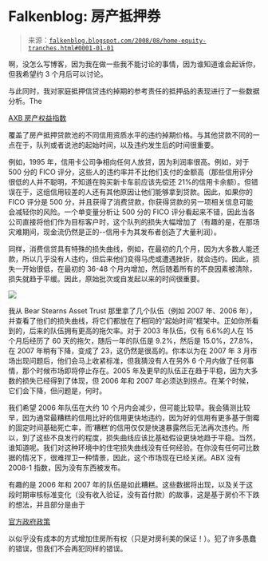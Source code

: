 <!--yml

类别：未分类

日期：2024 年 05 月 12 日 23:03:22

-->

# Falkenblog: 房产抵押券

> 来源：[`falkenblog.blogspot.com/2008/08/home-equity-tranches.html#0001-01-01`](http://falkenblog.blogspot.com/2008/08/home-equity-tranches.html#0001-01-01)

啊，没怎么写博客，因为我在做一些我不能讨论的事情，因为谁知道谁会起诉你，但我希望约 3 个月后可以讨论。

与此同时，我对家庭抵押信贷违约掉期的参考责任的抵押品的表现进行了一些数据分析。The

[AXB 房产权益指数](http://www.markit.com/information/products/category/indices/abx.html)

覆盖了房产抵押贷款池的不同信用资质水平的违约掉期价格。与其他贷款不同的一点在于，队列或者说池的起始时间，以及违约发生后的时间很重要。

例如，1995 年，信用卡公司争相向任何人放贷，因为利润率很高。例如，对于 500 分的 FICO 评分，这些人的违约率并不比他们支付的金额高（那些信用评分很低的人并不聪明，不知道在购买新卡车前应该先偿还 21%的信用卡余额）。但错误在于，这组信用较差的人还有其他原因让他们能够拿到贷款。因此，如果你的 FICO 评分是 500 分，并且获得了消费贷款，你获得贷款的另一项相关信息可能会减轻你的风险。一个单变量分析让 500 分的 FICO 评分看起来不错，因此当各公司直接将他们作为目标客户时，这个队列的损失大幅增加了（有趣的是，在那场灾难期间，现金流仍然是正的--信用卡为其发布者创造了大量利润）。

同样，消费信贷具有特殊的损失曲线，例如，在最初的几个月，因为大多数人能还款，所以几乎没有人违约，但后来他们变得马虎或遭遇挫折，就会违约。因此，损失一开始很低，在最初的 36-48 个月内增加，然后随着所有的不良因素被清除，损失就趋于平缓。因此，原始批次或自发起以来的时间很重要。

![](https://blogger.googleusercontent.com/img/b/R29vZ2xl/AVvXsEgr9jp2IeR7JFqgFzyXuuDXIhW6ctrq9jRzgJAY-i4IYizGq524ETSv3ge3MWK0WlMoeDQdExFkK3Q_qX84GqHiwaZgMcKUzYf5lqILs2r6aq3GQ7uSrTWaHsZHUzyjwVAl-qGqtQ/s1600-h/homeequity.png)

我从 Bear Stearns Asset Trust 那里拿了几个队伍（例如 2007 年、2006 年），并查看了他们的损失曲线，将它们都放在了相同的“起始时间”框架中。正如你所看到的，后来的队伍拥有更高的拖欠率。对于 2003 年队伍，仅有 6.6%的人在 15 个月后经历了 60 天的拖欠，随后一年的队伍是 9.2%，然后是 15.0%，27.8%，在 2007 年稍有下降，变成了 23，这仍然是很高的。你本以为在 2007 年 3 月市场出现问题后，他们会马上收紧标准，但我猜没有人在另外 6 个月内做了任何事情，那个时候市场即将停止存在。2005 年及更早的队伍正在趋于平稳，因为大多数的损失已经得到了体现，但 2006 年和 2007 年必须达到拐点。在某个时候，它们会下降，但问题是，何时。

我们希望 2006 年队伍在大约 10 个月内会减少，但可能比较早。我会猜测比较早，因为通常最糟糕的信用比好的信用更快地违约，因为好的信用有更多基于倒霉的固定时间基础死亡率，而‘糟糕’的信用仅仅是快速暴露然后无法再次违约。所以，到了这些不良发行的程度，损失曲线应该比基础假设更快地趋于平稳。当然，谁知道呢。我们对这种环境中的住宅损失曲线没有任何经验。在你没有任何可比数据的情况下，很难捍卫一种情景，因此，这个市场现在已经关闭。ABX 没有 2008-1 指数，因为没有东西被发布。

有趣的是 2006 年和 2007 年的队伍是如此糟糕。这些数据将出现，以及关于这段时期审核标准变化（没有收入验证，没有首付款）的故事，这是基于房价不下跌的想法，并且部分是由于

[官方政府政策](http://vdare.com/sailer/080810_loans.htm)

以似乎没有成本的方式增加住房所有权（只是对房利美的保证！）。犯了许多愚蠢的错误，但我们不会再犯同样的错误。
